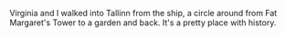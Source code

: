 Virginia and I walked into Tallinn from the ship, a circle around from
Fat Margaret's Tower to a garden and back. It's a pretty place with
history.
